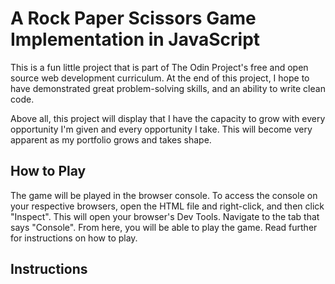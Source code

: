 # A Rock Paper Scissors Game Implementation in JavaScript

This is a fun little project that is part of The Odin Project's free and open source web development curriculum. At the end of this project, I hope to have demonstrated great problem-solving skills, and an ability to write clean code. 

Above all, this project will display that I have the capacity to grow with every opportunity I'm given and every opportunity I take. This will become very apparent as my portfolio grows and takes shape. 

## How to Play
The game will be played in the browser console. To access the console on your respective browsers, open the HTML file and right-click, and then click "Inspect". This will open your browser's Dev Tools. Navigate to the tab that says "Console". From here, you will be able to play the game. Read further for instructions on how to play.

## Instructions